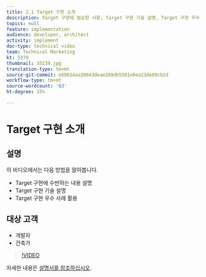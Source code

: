 ```yaml
---
title: 2.1 Target 구현 소개
description: Target 구현에 필요한 사항, Target 구현 기술 설명, Target 구현 우수 사례 활용에 대한 설명이 제공됩니다.
topics: null
feature: implementation
audience: developer, architect
activity: implement
doc-type: technical video
team: Technical Marketing
kt: 5379
thumbnail: 35139.jpg
translation-type: tm+mt
source-git-commit: e69814aa39043deae269db5581e0ea23de09cb2d
workflow-type: tm+mt
source-wordcount: '63'
ht-degree: 25%

---
```



# Target 구현 소개

## 설명

이 비디오에서는 다음 방법을 알아봅니다.

* Target 구현에 수반하는 내용 설명
* Target 구현 기술 설명
* Target 구현 우수 사례 활용

## 대상 고객

* 개발자
* 건축가

>[!VIDEO](https://video.tv.adobe.com/v/35139/?quality=12)

자세한 내용은 [설명서를 참조하십시오](https://docs.adobe.com/content/help/en/target/using/implement-target/implementing-target.html).
